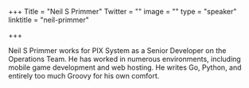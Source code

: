 +++
Title = "Neil S Primmer"
Twitter = ""
image = ""
type = "speaker"
linktitle = "neil-primmer"

+++

Neil S Primmer works for PIX System as a Senior Developer on the Operations Team. He has worked in numerous environments, including mobile game development and web hosting. He writes Go, Python, and entirely too much Groovy for his own comfort.

